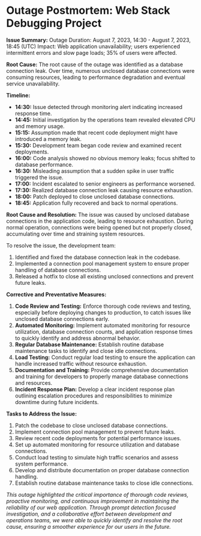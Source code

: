 # Outage Postmortem: Web Stack Debugging Project #

**Issue Summary:**
Outage Duration: August 7, 2023, 14:30 - August 7, 2023, 18:45 (UTC)
Impact: Web application unavailability; users experienced intermittent errors and slow page loads; 35% of users were affected.

**Root Cause:**
The root cause of the outage was identified as a database connection leak. Over time, numerous unclosed database connections were consuming resources, leading to performance degradation and eventual service unavailability.

**Timeline:**
- **14:30:** Issue detected through monitoring alert indicating increased response time.
- **14:45:** Initial investigation by the operations team revealed elevated CPU and memory usage.
- **15:15:** Assumption made that recent code deployment might have introduced a memory leak.
- **15:30:** Development team began code review and examined recent deployments.
- **16:00:** Code analysis showed no obvious memory leaks; focus shifted to database performance.
- **16:30:** Misleading assumption that a sudden spike in user traffic triggered the issue.
- **17:00:** Incident escalated to senior engineers as performance worsened.
- **17:30:** Realized database connection leak causing resource exhaustion.
- **18:00:** Patch deployed to close unclosed database connections.
- **18:45:** Application fully recovered and back to normal operations.

**Root Cause and Resolution:**
The issue was caused by unclosed database connections in the application code, leading to resource exhaustion. During normal operation, connections were being opened but not properly closed, accumulating over time and straining system resources.

To resolve the issue, the development team:
1. Identified and fixed the database connection leak in the codebase.
2. Implemented a connection pool management system to ensure proper handling of database connections.
3. Released a hotfix to close all existing unclosed connections and prevent future leaks.

**Corrective and Preventative Measures:**
1. **Code Review and Testing:** Enforce thorough code reviews and testing, especially before deploying changes to production, to catch issues like unclosed database connections early.
2. **Automated Monitoring:** Implement automated monitoring for resource utilization, database connection counts, and application response times to quickly identify and address abnormal behavior.
3. **Regular Database Maintenance:** Establish routine database maintenance tasks to identify and close idle connections.
4. **Load Testing:** Conduct regular load testing to ensure the application can handle increased traffic without resource exhaustion.
5. **Documentation and Training:** Provide comprehensive documentation and training for developers to properly manage database connections and resources.
6. **Incident Response Plan:** Develop a clear incident response plan outlining escalation procedures and responsibilities to minimize downtime during future incidents.

**Tasks to Address the Issue:**
1. Patch the codebase to close unclosed database connections.
2. Implement connection pool management to prevent future leaks.
3. Review recent code deployments for potential performance issues.
4. Set up automated monitoring for resource utilization and database connections.
5. Conduct load testing to simulate high traffic scenarios and assess system performance.
6. Develop and distribute documentation on proper database connection handling.
7. Establish routine database maintenance tasks to close idle connections.

*This outage highlighted the critical importance of thorough code reviews, proactive monitoring, and*
*continuous improvement in maintaining the reliability of our web application. Through prompt detection*
*focused investigation, and a collaborative effort between development and operations teams, we were able to*
*quickly identify and resolve the root cause, ensuring a smoother experience for our users in the future.*
